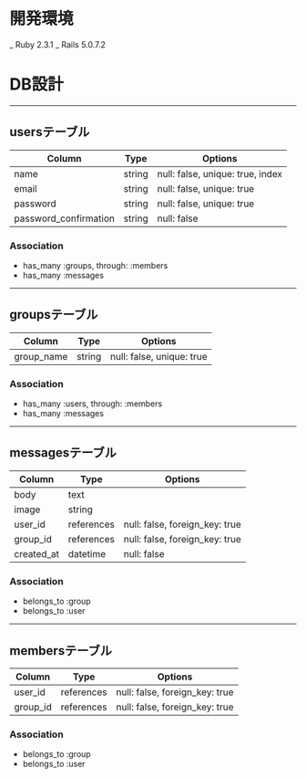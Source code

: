 
# **開発環境**
_ Ruby 2.3.1
_ Rails 5.0.7.2

# **DB設計**
***
## usersテーブル
|Column|Type|Options|
|------|----|-------|
|name|string|null: false, unique: true, index|
|email|string|null: false, unique: true|
|password|string|null: false, unique: true|
|password_confirmation|string|null: false|

### Association
- has_many :groups, through: :members
- has_many :messages

***
## groupsテーブル
|Column|Type|Options|
|------|----|-------|
|group_name|string|null: false, unique: true|

### Association
- has_many :users, through: :members
- has_many :messages

***
## messagesテーブル
|Column|Type|Options|
|------|----|-------|
|body|text||
|image|string||
|user_id|references|null: false, foreign_key: true|
|group_id|references|null: false, foreign_key: true|
|created_at|datetime|null: false|

### Association
- belongs_to :group
- belongs_to :user

***
## membersテーブル
|Column|Type|Options|
|------|----|-------|
|user_id|references|null: false, foreign_key: true|
|group_id|references|null: false, foreign_key: true|

### Association
- belongs_to :group
- belongs_to :user


<!-- # README

This README would normally document whatever steps are necessary to get the
application up and running.

Things you may want to cover:

* Ruby version

* System dependencies

* Configuration

* Database creation

* Database initialization

* How to run the test suite

* Services (job queues, cache servers, search engines, etc.)

* Deployment instructions

* ... -->

